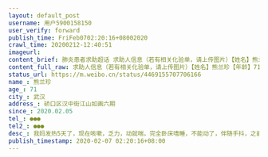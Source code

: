 ```yaml
---
layout: default_post
username: 用户5900158150
user_verify: forward
publish_time: FriFeb0702:20:16+08002020
crawl_time: 20200212-12:40:51
imageurl: 
content_brief: 肺炎患者求助超话 求助人信息（若有相关化验单，请上传图片）【姓名】熊兰珍【年龄】71【所在城市】武汉【所在小区、社区】硚口区汉中街江山如画六期【患病时间】2020.02.05【联系方式】●●●【其他紧急联系人】●●●【病情描述】我妈发热5天了，现在咳嗽，乏力，动就喘，完全 ...全文
content_full_raw: 求助人信息（若有相关化验单，请上传图片）【姓名】熊兰珍【年龄】71【所在城市】武汉【所在小区、社区】硚口区汉中街江山如画六期【患病时间】2020.02.05【联系方式】●●●【其他紧急联系人】●●●【病情描述】我妈发热5天了，现在咳嗽，乏力，动就喘，完全卧床嗜睡，不能动了，伴随手抖，之前有糖尿病，高血压，冠心病病史，血糖33.5mmol/l，居高不下，胸部ct几乎白肺，我妈病情特别危重，我和我妹妹都是一线医生护士，现在也没办法住进医院，但是我妈的情况特别危重，求助，求助，求助，求助武汉·江山如画
status_url: https://m.weibo.cn/status/4469155707706166
name_: 熊兰珍
age_: 71
city_: 武汉
address_: 硚口区汉中街江山如画六期
since_: 2020.02.05
tel_: ●●●
tel2_: ●●●
desc_: 我妈发热5天了，现在咳嗽，乏力，动就喘，完全卧床嗜睡，不能动了，伴随手抖，之前有糖尿病，高血压，冠心病病史，血糖33.5mmol/l，居高不下，胸部ct几乎白肺，我妈病情特别危重，我和我妹妹都是一线医生护士，现在也没办法住进医院，但是我妈的情况特别危重，求助，求助，求助，求助武汉·江山如画
publish_timestamp: 2020-02-07 02:20:16+08:00
---
```


